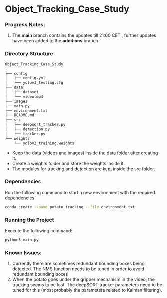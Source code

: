 # Object_Tracking_Case_Study

### Progress Notes: 
1. The **main** branch contains the updates till 21:00 CET , further updates have been added to the **additions** branch

### Directory Structure
```bash
Object_Tracking_Case_Study
.
├── config
│   ├── config.yml
│   └── yolov3_testing.cfg
├── data
│   ├── dataset
│   └── video.mp4
├── images
├── main.py
├── environment.txt
├── README.md
├── src
│   ├── deepsort_tracker.py
│   ├── detection.py
│   └── tracker.py
└── weights
    └── yolov3_training.weights

```
- Keep the data (videos and images) inside the data folder after creating it.
- Create a weights folder and store the weights inside it. 
- The modules for tracking and detection are kept inside the src folder.

### Dependencies

Run the following command to start a new environment with the required dependencies

```bash
conda create --name potato_tracking --file environment.txt
```

### Running the Project

Execute the following command: 

```bash
python3 main.py
```

### Known Issues: 
1. Currently there are sometimes redundant bounding boxes being detected. The NMS function needs to be tuned in order to avoid redundant bounding boxes
2. When the potato goes under the gripper mechanism in the video, the tracking seems to be lost. The deepSORT tracker parameters need to be tuned for this (most probably the parameters related to Kalman filtering).

